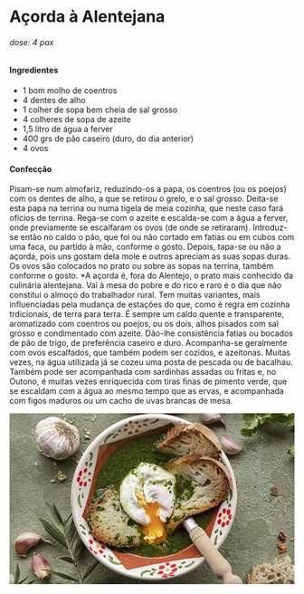 # Açorda à Alentejana
###### dose: 4 pax
#### Ingredientes
- 1 bom molho de coentros 
- 4 dentes de alho
- 1 colher de sopa bem cheia de sal grosso
- 4 colheres de sopa de azeite
- 1,5 litro de água a ferver
- 400 grs de pão caseiro (duro, do dia anterior)
- 4 ovos
#### Confecção 
Pisam-se num almofariz, reduzindo-os a papa, os coentros (ou os poejos) com os dentes de alho, a que se retirou o grelo, e o sal grosso.
Deita-se esta papa na terrina ou numa tigela de meia cozinha, que neste caso fará ofícios de terrina.
Rega-se com o azeite e escalda-se com a água a ferver, onde previamente se escalfaram os ovos (de onde se retiraram).
Introduz-se então no caldo o pão, que foi ou não cortado em fatias ou em cubos com uma faca, ou partido à mão, conforme o gosto.
Depois, tapa-se ou não a açorda, pois uns gostam dela mole e outros apreciam as suas sopas duras.
Os ovos são colocados no prato ou sobre as sopas na terrina, também conforme o gosto.
*A açorda é, fora do Alentejo, o prato mais conhecido da culinária alentejana.
Vai à mesa do pobre e do rico e raro é o dia que não constitui o almoço do trabalhador rural.
Tem muitas variantes, mais influenciadas pela mudança de estações do que, como é regra em cozinha trdicionais, de terra para terra.
É sempre um caldo quente e transparente, aromatizado com coentros ou poejos, ou os dois, alhos pisados com sal grosso e condimentado com azeite.
Dão-lhe consistência fatias ou bocados de pão de trigo, de preferência caseiro e duro.
Acompanha-se geralmente com ovos escalfados, que também podem ser cozidos, e azeitonas.
Muitas vezes, na água utilizada já se cozeu uma posta de pescada ou de bacalhau.
Também pode ser acompanhada com sardinhas assadas ou fritas e, no Outono, é muitas vezes enriquecida com tiras finas de pimento verde, que se escaldam com a água ao mesmo tempo que as ervas, e acompanhada com figos maduros ou um cacho de uvas brancas de mesa.

![alt text](image.png)